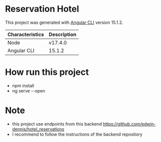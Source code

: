 # Reservation Hotel
  

This project was generated with [Angular CLI](https://github.com/angular/angular-cli) version 15.1.2.

| Characteristics | Description |
| --- | --- |
| Node | v17.4.0 |
| Angular CLI | 15.1.2 |

# How run this project
  - npm install
  - ng serve --open
  
# Note
 - this project use endpoints from this backend https://github.com/edwin-dennis/hotel_reservations
 - I recommend to follow the instructions of the backend repository

  
 
